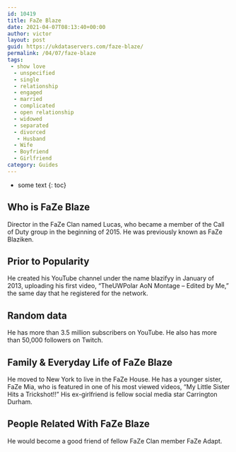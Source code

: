 ```yaml
---
id: 10419
title: FaZe Blaze
date: 2021-04-07T08:13:40+00:00
author: victor
layout: post
guid: https://ukdataservers.com/faze-blaze/
permalink: /04/07/faze-blaze
tags:
 - show love
  - unspecified
  - single
  - relationship
  - engaged
  - married
  - complicated
  - open relationship
  - widowed
  - separated
  - divorced
   - Husband
  - Wife
  - Boyfriend
  - Girlfriend
category: Guides
---
```


* some text
{: toc}


## Who is FaZe Blaze



Director in the FaZe Clan named Lucas, who became a member of the Call of Duty group in the beginning of 2015. He was previously known as FaZe Blaziken.

                
                
                
## Prior to Popularity



He created his YouTube channel under the name blazifyy in January of 2013, uploading his first video, &#8220;TheUWPolar AoN Montage &#8211; Edited by Me,&#8221; the same day that he registered for the network.

                
                
                
## Random data



He has more than 3.5 million subscribers on YouTube. He also has more than 50,000 followers on Twitch.

                
                
                
## Family & Everyday Life of FaZe Blaze



He moved to New York to live in the FaZe House. He has a younger sister, FaZe Mia, who is featured in one of his most viewed videos, &#8220;My Little Sister Hits a Trickshot!!&#8221; His ex-girlfriend is fellow social media star Carrington Durham.

                
                
                
## People Related With FaZe Blaze



He would become a good friend of fellow FaZe Clan member FaZe Adapt.

                
              
            
          
          
          